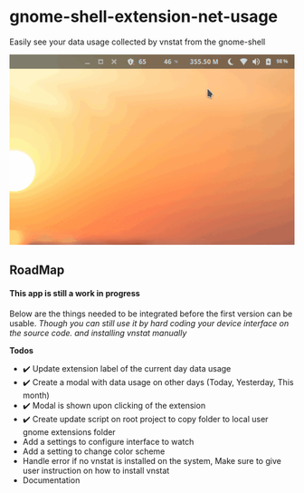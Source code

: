 # gnome-shell-extension-net-usage

Easily see your data usage collected by vnstat from the gnome-shell

![alt text](./demo.gif)

## RoadMap

#### This app is still a work in progress

Below are the things needed to be integrated before the first version can be usable.
*Though you can still use it by hard coding your device interface on the source code. and installing vnstat manually*

**Todos**
- :heavy_check_mark: Update extension label of the current day data usage
- :heavy_check_mark: Create a modal with data usage on other days (Today, Yesterday, This month)
- :heavy_check_mark: Modal is shown upon clicking of the extension
- :heavy_check_mark: Create update script on root project to copy folder to local user gnome extensions folder
- Add a settings to configure interface to watch
- Add a setting to change color scheme
- Handle error if no vnstat is installed on the system, Make sure to give user instruction on how to install vnstat
- Documentation
